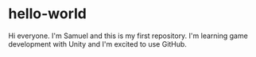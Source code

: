 # hello-world

Hi everyone. I'm Samuel and this is my first repository.
I'm learning game development with Unity and I'm excited to use GitHub.
